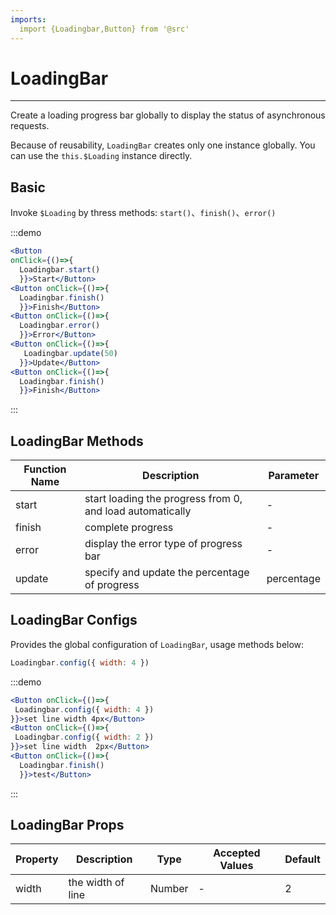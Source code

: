 ```yaml
---
imports:
  import {Loadingbar,Button} from '@src'
---
```

# LoadingBar

----

Create a loading progress bar globally to display the status of asynchronous requests.

Because of reusability, `LoadingBar` creates only one instance globally. You can use the `this.$Loading` instance directly.

## Basic

Invoke `$Loading` by thress methods: `start()`、`finish()`、`error()`

:::demo
```jsx
<Button
onClick={()=>{
  Loadingbar.start()
  }}>Start</Button>
<Button onClick={()=>{
  Loadingbar.finish()
  }}>Finish</Button>
<Button onClick={()=>{
  Loadingbar.error()
  }}>Error</Button>
<Button onClick={()=>{
   Loadingbar.update(50)
  }}>Update</Button>
<Button onClick={()=>{
  Loadingbar.finish()
  }}>Finish</Button>
```
:::

## LoadingBar Methods

| Function Name      | Description          | Parameter      |
|---------- |-------------- |---------- |
| start | start loading the progress from 0, and load automatically | - |
| finish | complete progress | - |
| error | display the error type of progress bar | - |
| update | specify and update the percentage of progress | percentage |

## LoadingBar Configs

Provides the global configuration of `LoadingBar`, usage methods below:

```js
Loadingbar.config({ width: 4 })
```

:::demo
```jsx
<Button onClick={()=>{
 Loadingbar.config({ width: 4 })
}}>set line width 4px</Button>
<Button onClick={()=>{
 Loadingbar.config({ width: 2 })
}}>set line width  2px</Button>
<Button onClick={()=>{
  Loadingbar.finish()
  }}>test</Button>
```
:::

## LoadingBar Props

| Property      | Description          | Type      | Accepted Values                           | Default  |
|---------- |-------------- |---------- |--------------------------------  |-------- |
| width | the width of line | Number | - | 2 |
